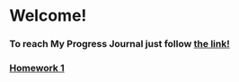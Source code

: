 # Welcome!

### To reach My Progress Journal just follow [the link!](https://bu-ie-582.github.io/fall20-metesaka/)


### [Homework 1](https://bu-ie-582.github.io/fall20-metesaka/files/HW1/IE582_HW1.html)
